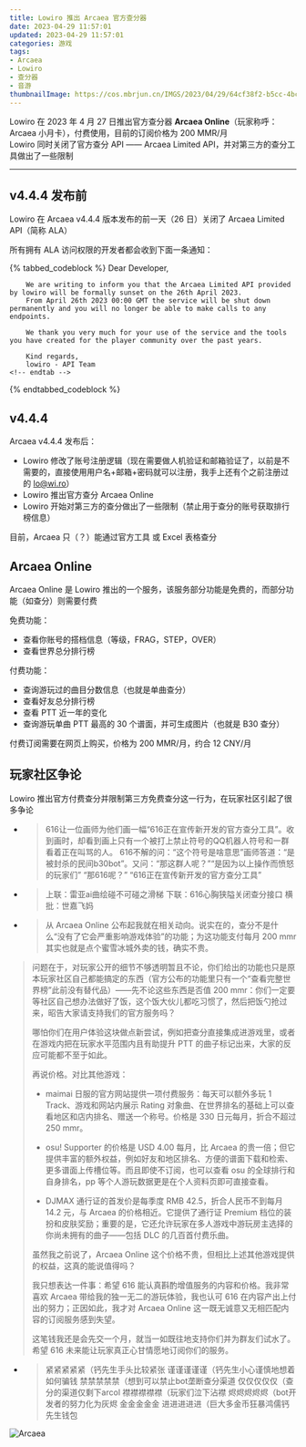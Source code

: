 ```yaml
---
title: Lowiro 推出 Arcaea 官方查分器
date: 2023-04-29 11:57:01
updated: 2023-04-29 11:57:01
categories: 游戏
tags:
- Arcaea
- Lowiro
- 查分器
- 音游
thumbnailImage: https://cos.mbrjun.cn/IMGS/2023/04/29/64cf38f2-b5cc-4bcc-8f4d-6d0db2e4c93a.webp
---
```

Lowiro 在 2023 年 4 月 27 日推出官方查分器 **Arcaea Online**（玩家称呼：Arcaea 小月卡），付费使用，目前的订阅价格为 200 MMR/月  
Lowiro 同时关闭了官方查分 API —— Arcaea Limited API，并对第三方的查分工具做出了一些限制  

<!-- more -->
---
## v4.4.4 发布前
Lowiro 在 Arcaea v4.4.4 版本发布的前一天（26 日）关闭了 Arcaea Limited API（简称 ALA）  

所有拥有 ALA 访问权限的开发者都会收到下面一条通知：  

{% tabbed_codeblock %}
    <!-- tab txt -->
        Dear Developer,

        We are writing to inform you that the Arcaea Limited API provided by lowiro will be formally sunset on the 26th April 2023.
        From April 26th 2023 00:00 GMT the service will be shut down permanently and you will no longer be able to make calls to any endpoints.

        We thank you very much for your use of the service and the tools you have created for the player community over the past years.

        Kind regards,
        lowiro - API Team
    <!-- endtab -->
{% endtabbed_codeblock %}

## v4.4.4
Arcaea v4.4.4 发布后：
- Lowiro 修改了账号注册逻辑（现在需要做人机验证和邮箱验证了，以前是不需要的，直接使用用户名+邮箱+密码就可以注册，我手上还有个之前注册过的 lo@wi.ro）  
- Lowiro 推出官方查分 Arcaea Online
- Lowiro 开始对第三方的查分做出了一些限制（禁止用于查分的账号获取排行榜信息）

目前，Arcaea 只（？）能通过官方工具 或 Excel 表格查分

## Arcaea Online
Arcaea Online 是 Lowiro 推出的一个服务，该服务部分功能是免费的，而部分功能（如查分）则需要付费  

免费功能：
- 查看你账号的搭档信息（等级，FRAG，STEP，OVER）
- 查看世界总分排行榜

付费功能：
- 查询游玩过的曲目分数信息（也就是单曲查分）
- 查看好友总分排行榜
- 查看 PTT 近一年的变化
- 查询游玩单曲 PTT 最高的 30 个谱面，并可生成图片（也就是 B30 查分）

付费订阅需要在网页上购买，价格为 200 MMR/月，约合 12 CNY/月  

## 玩家社区争论
Lowiro 推出官方付费查分并限制第三方免费查分这一行为，在玩家社区引起了很多争论  

- > 616让一位画师为他们画一幅“616正在宣传新开发的官方查分工具”。收到画时，却看到画上只有一个被打上禁止符号的QQ机器人符号和一群看着正在叫骂的人。
616不解的问：“这个符号是啥意思”画师答道：“是被封杀的民间b30bot”。又问：“那这群人呢？”“是因为以上操作而愤怒的玩家们”
“那616呢？”
“616正在宣传新开发的官方查分工具”

- > 上联：雷亚ai曲绘碰不可碰之滑梯
下联：616心胸狭隘关闭查分接口
横批：世嘉飞妈

- > 从 Arcaea Online 公布起我就在相关动向。说实在的，查分不是什么“没有了它会严重影响游戏体验”的功能；为这功能支付每月 200 mmr 其实也就是点个蜜雪冰城外卖的钱，确实不贵。
> 
> 问题在于，对玩家公开的细节不够透明暂且不论，你们给出的功能也只是原本玩家社区自己都能搞定的东西（官方公布的功能里只有一个“查看完整世界榜”此前没有替代品）——先不论这些东西是否值 200 mmr：你们一定要等社区自己想办法做好了饭，这个饭大伙儿都吃习惯了，然后把饭勺抢过来，昭告大家请支持我们的官方服务吗？
> 
> 哪怕你们在用户体验这块做点新尝试，例如把查分直接集成进游戏里，或者在游戏内把在玩家水平范围内且有助提升 PTT 的曲子标记出来，大家的反应可能都不至于如此。
> 
> 再说价格。对比其他游戏：
> 
> - maimai 日服的官方网站提供一项付费服务：每天可以额外多玩 1 Track、游戏和网站内展示 Rating 对象曲、在世界排名的基础上可以查看地区和店内排名、赠送一个称号。价格是 330 日元每月，折合不超过 250 mmr。
> 
> - osu! Supporter 的价格是 USD 4.00 每月，比 Arcaea 的贵一倍；但它提供丰富的额外权益，例如好友和地区排名、方便的谱面下载和检索、更多谱面上传槽位等。而且即使不订阅，也可以查看 osu 的全球排行和自身排名，pp 等个人游玩数据更是在个人资料页即可直接查看。
> 
> - DJMAX 通行证的首发价是每季度 RMB 42.5，折合人民币不到每月 14.2 元，与 Arcaea 的价格相近。它提供了通行证 Premium 档位的装扮和皮肤奖励；重要的是，它还允许玩家在多人游戏中游玩房主选择的你尚未拥有的曲子——包括 DLC 的几百首付费乐曲。
> 
> 虽然我之前说了，Arcaea Online 这个价格不贵，但相比上述其他游戏提供的权益，这真的能说值得吗？
> 
> 我只想表达一件事：希望 616 能认真斟酌增值服务的内容和价格。我非常喜欢 Arcaea 带给我的独一无二的游玩体验，我也认可 616 在内容产出上付出的努力；正因如此，我才对 Arcaea Online 这一既无诚意又无相匹配内容的订阅服务感到失望。
> 
> 这笔钱我还是会先交一个月，就当一如既往地支持你们并为群友们试水了。希望 616 未来能让玩家真正心甘情愿地订阅你们的服务。

- > 紧紧紧紧紧（钙先生手头比较紧张
谨谨谨谨谨（钙先生小心谨慎地想着如何骗钱
禁禁禁禁禁（想到可以禁止bot垄断查分渠道
仅仅仅仅仅（查分的渠道仅剩下arcol
襟襟襟襟襟（玩家们泣下沾襟
烬烬烬烬烬（bot开发者的努力化为灰烬
金金金金金
进进进进进（巨大多金币狂暴鸿儒钙先生钱包

![Arcaea](https://cos.mbrjun.cn/IMGS/2023/04/29/64cf38f2-b5cc-4bcc-8f4d-6d0db2e4c93a.webp)
